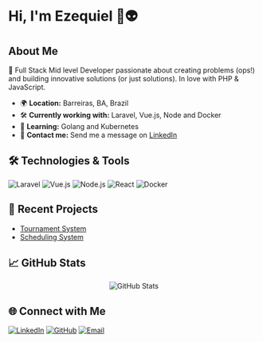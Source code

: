 # Hi, I'm Ezequiel 👋👽

## About Me
🎯 Full Stack Mid level Developer passionate about creating problems (ops!) and building innovative solutions (or just solutions). In love with PHP & JavaScript.

- 🌍 **Location:** Barreiras, BA, Brazil  
- 🛠️ **Currently working with:** Laravel, Vue.js, Node and Docker  
- 🌱 **Learning:** Golang and Kubernetes
- 💬 **Contact me:** Send me a message on [LinkedIn](https://www.linkedin.com/in/ezequiel-php)

## 🛠️ Technologies & Tools
![Laravel](https://img.shields.io/badge/Laravel-%23FF2D20.svg?style=flat&logo=laravel&logoColor=white)
![Vue.js](https://img.shields.io/badge/Vue.js-%234FC08D.svg?style=flat&logo=vue.js&logoColor=white)
![Node.js](https://img.shields.io/badge/Node.js-%23339933.svg?style=flat&logo=node.js&logoColor=white)
![React](https://img.shields.io/badge/React-%2361DAFB.svg?style=flat&logo=react&logoColor=black)
![Docker](https://img.shields.io/badge/Docker-%232496ED.svg?style=flat&logo=docker&logoColor=white)

## 🚀 Recent Projects
- [Tournament System](https://github.com/your-username/tournament-system)  
- [Scheduling System](https://github.com/your-username/scheduling-system)

## 📈 GitHub Stats
<p align="center">
  <img src="https://github-readme-stats.vercel.app/api?username=devEzequiel&show_icons=true&theme=radical" alt="GitHub Stats" />
</p>

## 🌐 Connect with Me
[![LinkedIn](https://img.shields.io/badge/LinkedIn-%230077B5.svg?style=flat&logo=linkedin&logoColor=white)](https://www.linkedin.com/in/ezequiel-php/)
[![GitHub](https://img.shields.io/badge/GitHub-%23181717.svg?style=flat&logo=github&logoColor=white)](https://github.com/devEzequiel)
[![Email](https://img.shields.io/badge/Email-D14836?style=flat&logo=gmail&logoColor=white)](mailto:esofinney@gmail.com)
